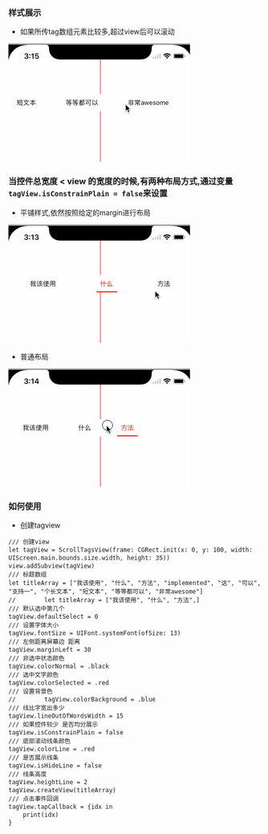 

### 样式展示

* 如果所传tag数组元素比较多,超过view后可以滚动

![image](https://github.com/adampei/ScrollTagsView/blob/master/normal2.gif)

### 当控件总宽度 < view 的宽度的时候,有两种布局方式,通过变量`tagView.isConstrainPlain = false`来设置

* 平铺样式,依然按照给定的margin进行布局

![image](https://github.com/adampei/ScrollTagsView/blob/master/plain.gif)

* 普通布局

![image](https://github.com/adampei/ScrollTagsView/blob/master/normal.gif)

### 如何使用

* 创建tagview

```objc
/// 创建view
let tagView = ScrollTagsView(frame: CGRect.init(x: 0, y: 100, width: UIScreen.main.bounds.size.width, height: 35))
view.addSubview(tagView)
/// 标题数组
let titleArray = ["我该使用", "什么", "方法", "implemented", "这", "可以", "支持一", "个长文本", "短文本", "等等都可以", "非常awesome"]
//        let titleArray = ["我该使用", "什么", "方法",]
/// 默认选中第几个
tagView.defaultSelect = 0
/// 设置字体大小
tagView.fontSize = UIFont.systemFont(ofSize: 13)
/// 左侧距离屏幕边 距离
tagView.marginLeft = 30
/// 非选中状态颜色
tagView.colorNormal = .black
/// 选中文字颜色
tagView.colorSelected = .red
/// 设置背景色
//        tagView.colorBackground = .blue
/// 线比字宽出多少
tagView.lineOutOfWordsWidth = 15
/// 如果控件较少 是否均分展示
tagView.isConstrainPlain = false
/// 底部滚动线条颜色
tagView.colorLine = .red
/// 是否展示线条
tagView.isHideLine = false
/// 线条高度
tagView.heightLine = 2
tagView.createView(titleArray)
/// 点击事件回调
tagView.tapCallback = {idx in
    print(idx)
}

```



